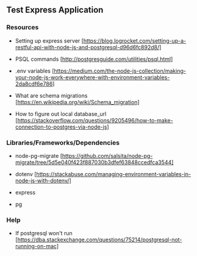 ## Test Express Application

### Resources

* Setting up express server [https://blog.logrocket.com/setting-up-a-restful-api-with-node-js-and-postgresql-d96d6fc892d8/]

* PSQL commands [http://postgresguide.com/utilities/psql.html]

* .env variables [https://medium.com/the-node-js-collection/making-your-node-js-work-everywhere-with-environment-variables-2da8cdf6e786]

* What are schema migrations [https://en.wikipedia.org/wiki/Schema_migration]

* How to figure out local database_url [https://stackoverflow.com/questions/9205496/how-to-make-connection-to-postgres-via-node-js]

### Libraries/Frameworks/Dependencies

* node-pg-migrate [https://github.com/salsita/node-pg-migrate/tree/5d5e040f423f887030b3dfef63848ccedfca3544]

* dotenv [https://stackabuse.com/managing-environment-variables-in-node-js-with-dotenv/]

* express

* pg

### Help

* If postgresql won't run [https://dba.stackexchange.com/questions/75214/postgresql-not-running-on-mac]